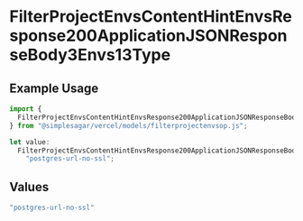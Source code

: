 # FilterProjectEnvsContentHintEnvsResponse200ApplicationJSONResponseBody3Envs13Type

## Example Usage

```typescript
import {
  FilterProjectEnvsContentHintEnvsResponse200ApplicationJSONResponseBody3Envs13Type,
} from "@simplesagar/vercel/models/filterprojectenvsop.js";

let value:
  FilterProjectEnvsContentHintEnvsResponse200ApplicationJSONResponseBody3Envs13Type =
    "postgres-url-no-ssl";
```

## Values

```typescript
"postgres-url-no-ssl"
```